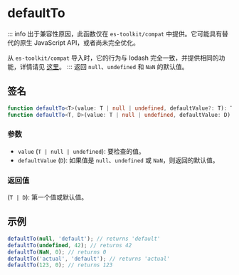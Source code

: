 # defaultTo

::: info
出于兼容性原因，此函数仅在 `es-toolkit/compat` 中提供。它可能具有替代的原生 JavaScript API，或者尚未完全优化。

从 `es-toolkit/compat` 导入时，它的行为与 lodash 完全一致，并提供相同的功能，详情请见 [这里](../../../compatibility.md)。
:::
返回 `null`、`undefined` 和 `NaN` 的默认值。

## 签名

```typescript
function defaultTo<T>(value: T | null | undefined, defaultValue?: T): T;
function defaultTo<T, D>(value: T | null | undefined, defaultValue: D): T | D;
```

### 参数

- `value` (`T | null | undefined`): 要检查的值。
- `defaultValue` (`D`): 如果值是 `null`、`undefined` 或 `NaN`，则返回的默认值。

### 返回值

(`T | D`): 第一个值或默认值。

## 示例

```typescript
defaultTo(null, 'default'); // returns 'default'
defaultTo(undefined, 42); // returns 42
defaultTo(NaN, 0); // returns 0
defaultTo('actual', 'default'); // returns 'actual'
defaultTo(123, 0); // returns 123
```
